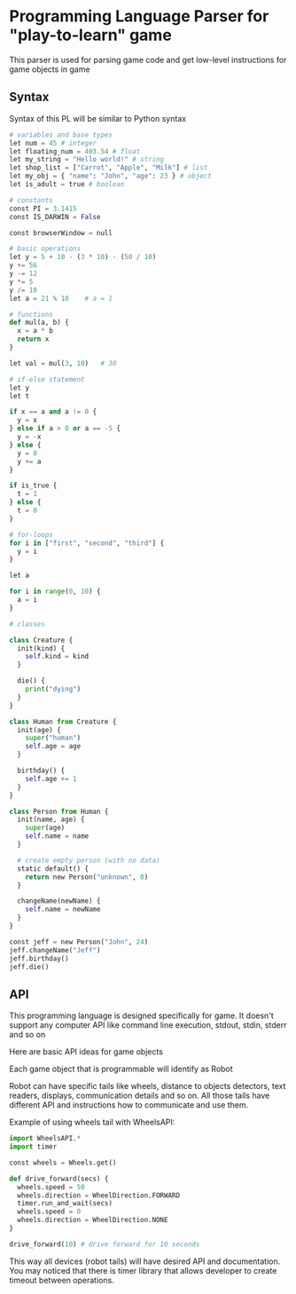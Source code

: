 # Programming Language Parser for "play-to-learn" game

This parser is used for parsing game code and get low-level instructions for game objects in game

## Syntax

Syntax of this PL will be similar to Python syntax

```python
# variables and base types
let num = 45 # integer
let floating_num = 403.54 # float
let my_string = "Hello world!" # string
let shop_list = ["Carrot", "Apple", "Milk"] # list
let my_obj = { "name": "John", "age": 23 } # object
let is_adult = true # boolean

# constants
const PI = 3.1415
const IS_DARWIN = False

const browserWindow = null

# basic operations
let y = 5 + 10 - (3 * 10) - (50 / 10)
y += 56
y -= 12
y *= 5
y /= 10
let a = 21 % 10    # a = 1

# functions
def mul(a, b) {
  x = a * b
  return x
}

let val = mul(3, 10)   # 30

# if-else statement
let y
let t

if x == a and a != 0 {
  y = x
} else if a > 0 or a == -5 {
  y = -x
} else {
  y = 0
  y += a
}

if is_true {
  t = 1
} else {
  t = 0
}

# for-loops
for i in ["first", "second", "third"] {
  y = i
}

let a

for i in range(0, 10) {
  a = i
}

# classes

class Creature {
  init(kind) {
    self.kind = kind
  }

  die() {
    print("dying")
  }
}

class Human from Creature {
  init(age) {
    super("human")
    self.age = age
  }

  birthday() {
    self.age += 1
  }
}

class Person from Human {
  init(name, age) {
    super(age)
    self.name = name
  }

  # create empty person (with no data)
  static default() {
    return new Person("unknown", 0)
  }

  changeName(newName) {
    self.name = newName
  }
}

const jeff = new Person("John", 24)
jeff.changeName("Jeff")
jeff.birthday()
jeff.die()

```

## API

This programming language is designed specifically for game. It doesn't support any computer API like command line execution, stdout, stdin, stderr and so on

Here are basic API ideas for game objects

Each game object that is programmable will identify as Robot

Robot can have specific tails like wheels, distance to objects detectors, text readers, displays, communication details and so on. All those tails have different API and instructions how to communicate and use them.

Example of using wheels tail with WheelsAPI:

```python
import WheelsAPI.*
import timer

const wheels = Wheels.get()

def drive_forward(secs) {
  wheels.speed = 50
  wheels.direction = WheelDirection.FORWARD
  timer.run_and_wait(secs)
  wheels.speed = 0
  wheels.direction = WheelDirection.NONE
}

drive_forward(10) # drive forward for 10 seconds

```

This way all devices (robot tails) will have desired API and documentation. You may noticed that there is timer library that allows developer to create timeout between operations.
